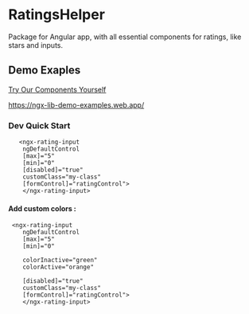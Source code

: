 # RatingsHelper

Package for Angular app, with all essential components for ratings, like stars and inputs.

## Demo Exaples


[Try Our Components Yourself](https://ngx-lib-demo-examples.web.app/)

https://ngx-lib-demo-examples.web.app/


### Dev Quick Start

       <ngx-rating-input
        ngDefaultControl
        [max]="5"
        [min]="0"
        [disabled]="true" 
        customClass="my-class"
        [formControl]="ratingControl">
        </ngx-rating-input>

#### Add custom colors : 

     <ngx-rating-input
        ngDefaultControl
        [max]="5"
        [min]="0"

        colorInactive="green"
        colorActive="orange"

        [disabled]="true" 
        customClass="my-class"
        [formControl]="ratingControl">
        </ngx-rating-input>